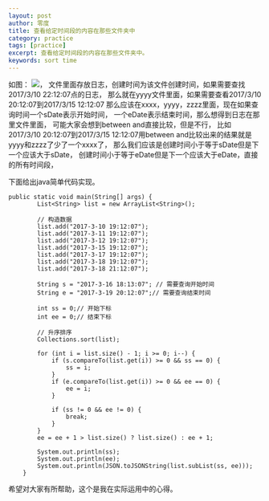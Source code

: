 ```yaml
---
layout: post 
author: 零度
title: 查看给定时间段的内容在那些文件夹中
category: practice
tags: [practice]
excerpt: 查看给定时间段的内容在那些文件夹中。
keywords: sort time
---
```


如图：
![](https://img-blog.csdn.net/20170307144100908?watermark/2/text/aHR0cDovL2Jsb2cuY3Nkbi5uZXQvbGlyZW56dW8=/font/5a6L5L2T/fontsize/400/fill/I0JBQkFCMA==/dissolve/70/gravity/Center)，
文件里面存放日志，创建时间为该文件创建时间，如果需要查找2017/3/10 22:12:07点的日志，
那么就在yyyy文件里面，如果需要查看2017/3/10 20:12:07到2017/3/15 12:12:07
那么应该在xxxx，yyyy，zzzz里面，现在如果查询时间一个sDate表示开始时间，
一个eDate表示结束时间，那么想得到日志在那里文件里面，
可能大家会想到between and直接比较，但是不行，
比如2017/3/10 20:12:07到2017/3/15 12:12:07用between and比较出来的结果就是yyyy和zzzz了少了一个xxxx了，
那么我们应该是创建时间小于等于sDate但是下一个应该大于sDate，
创建时间小于等于eDate但是下一个应该大于eDate，直接的所有时间段，

下面给出java简单代码实现。

```
public static void main(String[] args) {
		List<String> list = new ArrayList<String>();

		// 构造数据
		list.add("2017-3-10 19:12:07");
		list.add("2017-3-11 19:12:07");
		list.add("2017-3-12 19:12:07");
		list.add("2017-3-15 19:12:07");
		list.add("2017-3-17 19:12:07");
		list.add("2017-3-18 19:12:07");
		list.add("2017-3-18 21:12:07");

		String s = "2017-3-16 18:13:07"; // 需要查询开始时间
		String e = "2017-3-19 20:12:07";// 需要查询结束时间

		int ss = 0;// 开始下标
		int ee = 0;// 结束下标

		// 升序排序
		Collections.sort(list);

		for (int i = list.size() - 1; i >= 0; i--) {
			if (s.compareTo(list.get(i)) >= 0 && ss == 0) {
				ss = i;
			}
			if (e.compareTo(list.get(i)) >= 0 && ee == 0) {
				ee = i;
			}

			if (ss != 0 && ee != 0) {
				break;
			}
		}
		ee = ee + 1 > list.size() ? list.size() : ee + 1;

		System.out.println(ss);
		System.out.println(ee);
		System.out.println(JSON.toJSONString(list.subList(ss, ee)));
	}

```



希望对大家有所帮助，这个是我在实际运用中的心得。